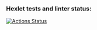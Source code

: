 ### Hexlet tests and linter status:
[![Actions Status](https://github.com/jenka-ej/frontend-project-46/workflows/hexlet-check/badge.svg)](https://github.com/jenka-ej/frontend-project-46/actions)